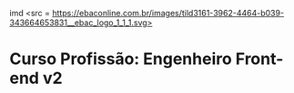  imd <src = https://ebaconline.com.br/images/tild3161-3962-4464-b039-343664653831__ebac_logo_1_1_1.svg>
# Curso Profissão: Engenheiro Front-end v2
